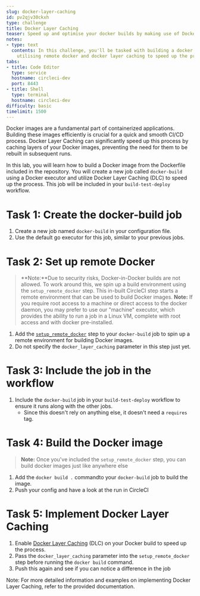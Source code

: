 ```yaml
---
slug: docker-layer-caching
id: pv2qjv30ckxh
type: challenge
title: Docker Layer Caching
teaser: Speed up and optimise your docker builds by making use of Docker Layer Caching
notes:
- type: text
  contents: In this challenge, you'll be tasked with building a docker image, and
    utilising remote docker and docker layer caching to speed up the process
tabs:
- title: Code Editor
  type: service
  hostname: circleci-dev
  port: 8443
- title: Shell
  type: terminal
  hostname: circleci-dev
difficulty: basic
timelimit: 1500
---
```


Docker images are a fundamental part of containerized applications. Building these images efficiently is crucial for a quick and smooth CI/CD process. Docker Layer Caching can significantly speed up this process by caching layers of your Docker images, preventing the need for them to be rebuilt in subsequent runs.

In this lab, you will learn how to build a Docker image from the Dockerfile included in the repository. You will create a new job called `docker-build` using a Docker executor and utilize Docker Layer Caching (DLC) to speed up the process. This job will be included in your `build-test-deploy` workflow.

Task 1: Create the docker-build job
==============
1. Create a new job named `docker-build` in your configuration file.
1. Use the default go executor for this job, similar to your previous jobs.

Task 2: Set up remote Docker
==============
> **Note:**Due to security risks, Docker-in-Docker builds are not allowed. To work around this, we spin up a build environment using the `setup_remote_docker` step. This in-built CircleCI step starts a remote environment that can be used to build Docker images.
> **Note:** If you require root access to a machine or direct access to the docker daemon, you may prefer to use our "machine" executor, which provides the ability to run a job in a Linux VM, complete with root access and with docker pre-installed.
1. Add the [`setup_remote_docker`](https://circleci.com/docs/docker-layer-caching/#remote-docker-environment) step to your `docker-build` job to spin up a remote environment for building Docker images.
1. Do not specify the `docker_layer_caching` parameter in this step just yet.

Task 3: Include the job in the workflow
==============
1. Include the `docker-build` job in your `build-test-deploy` workflow to ensure it runs along with the other jobs.
   - Since this doesn't rely on anything else, it doesn't need a `requires` tag.

Task 4: Build the Docker image
==============
> **Note:** Once you've included the `setup_remote_docker` step, you can build docker images just like anywhere else
1. Add the `docker build .` commandto your `docker-build` job to build the image.
1. Push your config and have a look at the run in CircleCI

Task 5: Implement Docker Layer Caching
==============
1. Enable [Docker Layer Caching](https://circleci.com/docs/docker-layer-caching/) (DLC) on your Docker build to speed up the process.
1. Pass the `docker_layer_caching` parameter into the `setup_remote_docker` step before running the `docker build` command.
1. Push this again and see if you can notice a difference in the job

Note: For more detailed information and examples on implementing Docker Layer Caching, refer to the provided documentation.

